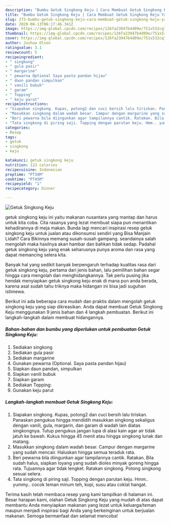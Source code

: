 ```yaml
---
description: "Bumbu Getuk Singkong Keju | Cara Membuat Getuk Singkong Keju Yang Lezat"
title: "Bumbu Getuk Singkong Keju | Cara Membuat Getuk Singkong Keju Yang Lezat"
slug: 273-bumbu-getuk-singkong-keju-cara-membuat-getuk-singkong-keju-yang-lezat
date: 2020-08-13T06:17:46.341Z
image: https://img-global.cpcdn.com/recipes/126fa23947b4d09e/751x532cq70/getuk-singkong-keju-foto-resep-utama.jpg
thumbnail: https://img-global.cpcdn.com/recipes/126fa23947b4d09e/751x532cq70/getuk-singkong-keju-foto-resep-utama.jpg
cover: https://img-global.cpcdn.com/recipes/126fa23947b4d09e/751x532cq70/getuk-singkong-keju-foto-resep-utama.jpg
author: Joshua Olson
ratingvalue: 3.1
reviewcount: 5
recipeingredient:
- " singkong"
- " gula pasir"
- " margarine"
- " pewarna Optional Saya pasta pandan hijau"
- " daun pandan simpulkan"
- " vanili bubuk"
- " garam"
- " Topping"
- " keju parut"
recipeinstructions:
- "Siapakan singkong. Kupas, potong2 dan cuci bersih lalu tiriskan. Panaskan pengukus hingga mendidih masukkan singkong sekaligus dengan vanili, gula, margarin, dan garam di wadah lain diatas singkongnya. Tutup pengukus jangan lupa di alasi kain agar air tidak jatuh ke bawah. Kukus hingga 45 menit atau hingga singkong lunak dan matang."
- "Masukkan singkong dalam wadah besar. Campur dengan margarine yang sudah mencair. Haluskan hingga semua teraduk rata."
- "Beri pewarna bila diingunkan agar tampilannya cantik. Ratakan. Bila sudah halus, siapkan loyang yang sudah dioles minyak goreng hingga rata. Tujuannya agar tidak lengket. Ratakan singkong. Potong singkong sesuai selera."
- "Tata singkong di piring saji. Topping dengan parutan keju. Hmm.. yummy.. cocok teman minum teh, kopi, susu atau coklat hangat."
categories:
- Resep
tags:
- getuk
- singkong
- keju

katakunci: getuk singkong keju 
nutrition: 123 calories
recipecuisine: Indonesian
preptime: "PT34M"
cooktime: "PT45M"
recipeyield: "1"
recipecategory: Dinner

---
```



![Getuk Singkong Keju](https://img-global.cpcdn.com/recipes/126fa23947b4d09e/751x532cq70/getuk-singkong-keju-foto-resep-utama.jpg)


getuk singkong keju ini yaitu makanan nusantara yang mantap dan harus untuk kita coba. Cita rasanya yang lezat membuat siapa pun menantikan kehadirannya di meja makan.
Bunda lagi mencari inspirasi resep getuk singkong keju untuk jualan atau dikonsumsi sendiri yang Bisa Manjain Lidah? Cara Bikinnya memang susah-susah gampang. seandainya salah mengolah maka hasilnya akan hambar dan bahkan tidak sedap. Padahal getuk singkong keju yang enak seharusnya punya aroma dan rasa yang dapat memancing selera kita.



Banyak hal yang sedikit banyak berpengaruh terhadap kualitas rasa dari getuk singkong keju, pertama dari jenis bahan, lalu pemilihan bahan segar hingga cara mengolah dan menghidangkannya. Tak perlu pusing jika hendak menyiapkan getuk singkong keju enak di mana pun anda berada, karena asal sudah tahu triknya maka hidangan ini bisa jadi suguhan istimewa.


Berikut ini ada beberapa cara mudah dan praktis dalam mengolah getuk singkong keju yang siap dikreasikan. Anda dapat membuat Getuk Singkong Keju menggunakan 9 jenis bahan dan 4 langkah pembuatan. Berikut ini langkah-langkah dalam membuat hidangannya.

<!--inarticleads1-->

##### Bahan-bahan dan bumbu yang diperlukan untuk pembuatan Getuk Singkong Keju:

1. Sediakan  singkong
1. Sediakan  gula pasir
1. Sediakan  margarine
1. Gunakan  pewarna (Optional. Saya pasta pandan hijau)
1. Siapkan  daun pandan, simpulkan
1. Siapkan  vanili bubuk
1. Siapkan  garam
1. Sediakan  Topping:
1. Gunakan  keju parut




<!--inarticleads2-->

##### Langkah-langkah membuat Getuk Singkong Keju:

1. Siapakan singkong. Kupas, potong2 dan cuci bersih lalu tiriskan. Panaskan pengukus hingga mendidih masukkan singkong sekaligus dengan vanili, gula, margarin, dan garam di wadah lain diatas singkongnya. Tutup pengukus jangan lupa di alasi kain agar air tidak jatuh ke bawah. Kukus hingga 45 menit atau hingga singkong lunak dan matang.
1. Masukkan singkong dalam wadah besar. Campur dengan margarine yang sudah mencair. Haluskan hingga semua teraduk rata.
1. Beri pewarna bila diingunkan agar tampilannya cantik. Ratakan. Bila sudah halus, siapkan loyang yang sudah dioles minyak goreng hingga rata. Tujuannya agar tidak lengket. Ratakan singkong. Potong singkong sesuai selera.
1. Tata singkong di piring saji. Topping dengan parutan keju. Hmm.. yummy.. cocok teman minum teh, kopi, susu atau coklat hangat.




Terima kasih telah membaca resep yang kami tampilkan di halaman ini. Besar harapan kami, olahan Getuk Singkong Keju yang mudah di atas dapat membantu Anda menyiapkan makanan yang lezat untuk keluarga/teman maupun menjadi inspirasi bagi Anda yang berkeinginan untuk berjualan makanan. Semoga bermanfaat dan selamat mencoba!
